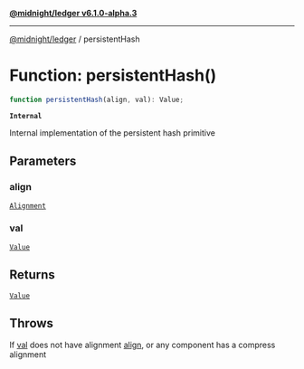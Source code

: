 [**@midnight/ledger v6.1.0-alpha.3**](../README.md)

***

[@midnight/ledger](../globals.md) / persistentHash

# Function: persistentHash()

```ts
function persistentHash(align, val): Value;
```

**`Internal`**

Internal implementation of the persistent hash primitive

## Parameters

### align

[`Alignment`](../type-aliases/Alignment.md)

### val

[`Value`](../type-aliases/Value.md)

## Returns

[`Value`](../type-aliases/Value.md)

## Throws

If [val](#persistenthash) does not have alignment [align](#persistenthash), or any
component has a compress alignment
